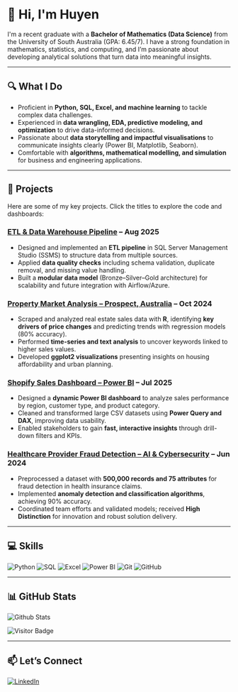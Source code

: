 # 👋 Hi, I'm Huyen

I'm a recent graduate with a **Bachelor of Mathematics (Data Science)** from the University of South Australia (GPA: 6.45/7). I have a strong foundation in mathematics, statistics, and computing, and I’m passionate about developing analytical solutions that turn data into meaningful insights.

---

## 🔍 What I Do

- Proficient in **Python, SQL, Excel, and machine learning** to tackle complex data challenges.
- Experienced in **data wrangling, EDA, predictive modeling, and optimization** to drive data-informed decisions.
- Passionate about **data storytelling and impactful visualisations** to communicate insights clearly (Power BI, Matplotlib, Seaborn).
- Comfortable with **algorithms, mathematical modelling, and simulation** for business and engineering applications.

---

## 📌 Projects

Here are some of my key projects. Click the titles to explore the code and dashboards:

### [ETL & Data Warehouse Pipeline](https://github.com/HuyenThiThu-Pham/SQL--Data-Warehouse-Project) – Aug 2025
- Designed and implemented an **ETL pipeline** in SQL Server Management Studio (SSMS) to structure data from multiple sources.  
- Applied **data quality checks** including schema validation, duplicate removal, and missing value handling.  
- Built a **modular data model** (Bronze–Silver–Gold architecture) for scalability and future integration with Airflow/Azure.


### [Property Market Analysis – Prospect, Australia](https://github.com/HuyenThiThu-Pham/Property-analysis_web-scraping_R) – Oct 2024
- Scraped and analyzed real estate sales data with **R**, identifying **key drivers of price changes** and predicting trends with regression models (80% accuracy).  
- Performed **time-series and text analysis** to uncover keywords linked to higher sales values.  
- Developed **ggplot2 visualizations** presenting insights on housing affordability and urban planning.

### [Shopify Sales Dashboard – Power BI](https://github.com/HuyenThiThu-Pham/Shopify-Sales-Customer-Dashboard-Power-BI-) – Jul 2025
- Designed a **dynamic Power BI dashboard** to analyze sales performance by region, customer type, and product category.  
- Cleaned and transformed large CSV datasets using **Power Query and DAX**, improving data usability.  
- Enabled stakeholders to gain **fast, interactive insights** through drill-down filters and KPIs.

### [Healthcare Provider Fraud Detection – AI & Cybersecurity](https://github.com/HuyenThiThu-Pham/The-Healthcare-Fraud-Detection_R) – Jun 2024
- Preprocessed a dataset with **500,000 records and 75 attributes** for fraud detection in health insurance claims.  
- Implemented **anomaly detection and classification algorithms**, achieving 90% accuracy.  
- Coordinated team efforts and validated models; received **High Distinction** for innovation and robust solution delivery.

---

## 💻 Skills

![Python](https://img.shields.io/badge/-Python-black?style=flat-square&logo=Python)
![SQL](https://img.shields.io/badge/-MySQL-black?style=flat-square&logo=mysql)
![Excel](https://img.shields.io/badge/-Excel-217346?style=flat-square&logo=microsoft-excel&logoColor=white)
![Power BI](https://img.shields.io/badge/-Power%20BI-F2C811?style=flat-square&logo=power-bi&logoColor=black)
![Git](https://img.shields.io/badge/-Git-black?style=flat-square&logo=git)
![GitHub](https://img.shields.io/badge/-GitHub-181717?style=flat-square&logo=github)

---

## 📊 GitHub Stats

![Github Stats](https://github-readme-stats.vercel.app/api?username=HuyenThiThu-Pham&count_private=true&show_icons=true&include_all_commits=true&theme=prussian&layout=compact)

![Visitor Badge](https://visitor-badge.laobi.icu/badge?page_id=HuyenThiThu-Pham.HuyenThiThu-Pham)

---

## 📫 Let’s Connect

[![LinkedIn](https://img.shields.io/badge/linkedin-%230077B5.svg?style=for-the-badge&logo=linkedin&logoColor=white)](https://www.linkedin.com/in/huyen-pham-b1a75bab/)


